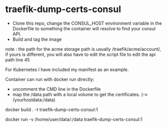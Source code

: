 # traefik-dump-certs-consul

- Clone this repo, change the CONSUL_HOST environment variable in the Dockerfile to something the container will resolve to find your consul API.
- Build and tag the image

note : the path for the acme storage path is usually /traefik/acme/account/, if yours is different, you will also have to edit the script file to edit the api path line 45

For Kubernetes I have included my manifest as an example.

Container can run with docker run directly: 
  - uncomment the CMD line in the Dockerfile
  - map the /data path with a local volume to get the certificates. (-v /yourhostdata:/data)

docker build . -t traefik-dump-certs-consul:1

docker run -v /home/user/data/:/data traefik-dump-certs-consul:1


